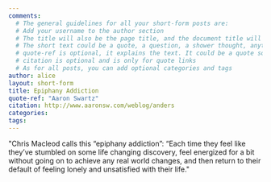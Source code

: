 ```yaml
---
comments:
  # The general guidelines for all your short-form posts are:
  # Add your username to the author section
  # The title will also be the page title, and the document title will appear in the url address
  # The short text could be a quote, a question, a shower thought, anything really
  # quote-ref is optional, it explains the text. It could be a quote source, a location, a hashtag...
  # citation is optional and is only for quote links
  # As for all posts, you can add optional categories and tags
author: alice
layout: short-form
title: Epiphany Addiction
quote-ref: "Aaron Swartz"
citation: http://www.aaronsw.com/weblog/anders
categories:
tags:
---
```

<!-- Add your markdown here. See http://markdowntutorial.com/ for a getting-started guide -->
"Chris Macleod calls this “epiphany addiction”: “Each time they feel like they’ve stumbled on some life changing discovery, feel energized for a bit without going on to achieve any real world changes, and then return to their default of feeling lonely and unsatisfied with their life."